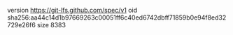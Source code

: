 version https://git-lfs.github.com/spec/v1
oid sha256:aa44c14d1b97669263c00051ff6c40ed6742dbff71859b0e94f8ed32729e26f6
size 8383
